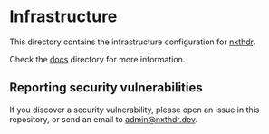 # Infrastructure

This directory contains the infrastructure configuration for [nxthdr](https://nxthdr.dev).

Check the [docs](docs/) directory for more information.

## Reporting security vulnerabilities

If you discover a security vulnerability, please open an issue in this repository, or send an email to [admin@nxthdr.dev](mailto:admin@nxthdr.dev).
